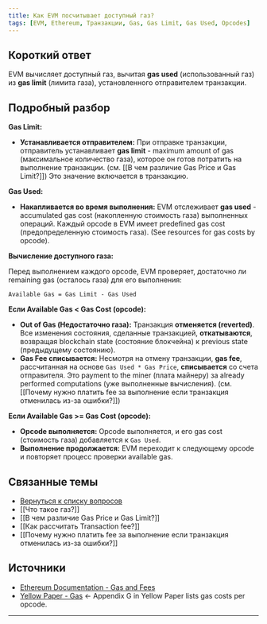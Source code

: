 ```yaml
---
title: Как EVM посчитывает доступный газ?
tags: [EVM, Ethereum, Транзакции, Gas, Gas Limit, Gas Used, Opcodes]
---
```


## Короткий ответ

EVM вычисляет доступный газ, вычитая **gas used** (использованный газ) из **gas limit** (лимита газа), установленного отправителем транзакции.


## Подробный разбор

**Gas Limit:**

* **Устанавливается отправителем:**  При отправке транзакции,  отправитель устанавливает **gas limit** -  maximum amount of gas (максимальное количество газа), которое он готов потратить на выполнение транзакции.  (см. [[В чем различие Gas Price и Gas Limit?]])  Это значение включается в транзакцию.


**Gas Used:**

* **Накапливается во время выполнения:** EVM отслеживает  **gas used**  - accumulated gas cost (накопленную стоимость газа)  выполненных операций.  Каждый opcode в EVM имеет predefined gas cost (предопределенную стоимость газа).   (See resources for gas costs by opcode).


**Вычисление доступного газа:**

Перед выполнением каждого opcode,  EVM проверяет, достаточно ли remaining gas (осталось газа) для его выполнения:

`Available Gas = Gas Limit - Gas Used`


**Если Available Gas < Gas Cost (opcode):**

* **Out of Gas (Недостаточно газа):**  Транзакция  **отменяется (reverted)**.   Все изменения состояния, сделанные транзакцией,  **откатываются**,  возвращая blockchain state (состояние блокчейна)  к  previous state (предыдущему состоянию).
* **Gas Fee списывается:**  Несмотря на отмену транзакции,  **gas fee**,  рассчитанная на основе  `Gas Used * Gas Price`,  **списывается** со счета отправителя.  Это payment to the miner (плата майнеру)  за already performed computations (уже выполненные вычисления).  (см. [[Почему нужно платить fee за выполнение если транзакция отменилась из-за ошибки?]])


**Если Available Gas >= Gas Cost (opcode):**

* **Opcode выполняется:** Opcode выполняется, и его  gas cost (стоимость газа)  добавляется к  `Gas Used`.
* **Выполнение продолжается:** EVM переходит к следующему opcode и повторяет процесс проверки available gas.



## Связанные темы

* [Вернуться к списку вопросов](4.%20Список%20вопросов.md)
* [[Что такое газ?]]
* [[В чем различие Gas Price и Gas Limit?]]
* [[Как рассчитать Transaction fee?]]
* [[Почему нужно платить fee за выполнение если транзакция отменилась из-за ошибки?]]




## Источники

* [Ethereum Documentation - Gas and Fees](https://ethereum.org/en/developers/docs/gas/)
* [Yellow Paper - Gas](https://ethereum.github.io/yellowpaper/paper.pdf)  <- Appendix G in Yellow Paper lists gas costs per opcode.


---